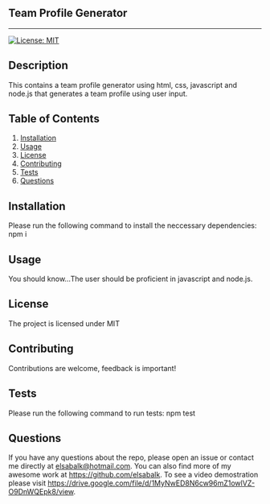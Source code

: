 ## Team Profile Generator
---------------------------------------------------------------------
[![License: MIT](https://img.shields.io/badge/License-MIT-yellow.svg)](https://opensource.org/licenses/MIT)

## Description 
This contains a team profile generator using html, css, javascript and node.js that generates a team profile using user input.

## Table of Contents
1. [Installation](#installation)
2. [Usage](#usage)
3. [License](#license)
4. [Contributing](#contributing) 
5. [Tests](#tests)
6. [Questions](#questions)

## Installation
Please run the following command to install the neccessary dependencies: npm i

## Usage
You should know...The user should be proficient in javascript and node.js.

## License
The project is licensed under MIT


## Contributing
Contributions are welcome, feedback is important!

## Tests
Please run the following command to run tests: npm test

## Questions
If you have any questions about the repo, please open an issue or contact me directly at elsabalk@hotmail.com. You can also find more of my awesome work at https://github.com/elsabalk. To see a video demostration please visit https://drive.google.com/file/d/1MyNwED8N6cw96mZ1owlVZ-O9DnWQEpk8/view.
